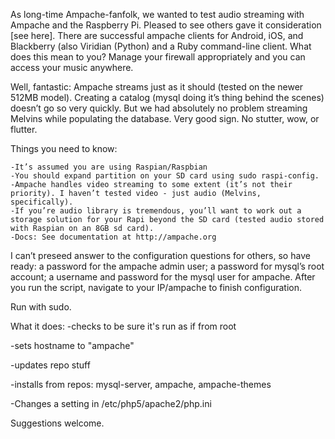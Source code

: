As long-time Ampache-fanfolk, we wanted to test audio streaming with Ampache and the Raspberry Pi. Pleased to see others gave it consideration [see here]. There are successful ampache clients for Android, iOS, and Blackberry (also Viridian (Python) and a Ruby command-line client. What does this mean to you? Manage your firewall appropriately and you can access your music anywhere.

Well, fantastic: Ampache streams just as it should (tested on the newer 512MB model). Creating a catalog (mysql doing it’s thing behind the scenes) doesn’t go so very quickly. But we had absolutely no problem streaming Melvins while populating the database. Very good sign. No stutter, wow, or flutter.

Things you need to know:

    -It’s assumed you are using Raspian/Raspbian
    -You should expand partition on your SD card using sudo raspi-config.
    -Ampache handles video streaming to some extent (it’s not their priority). I haven’t tested video - just audio (Melvins, specifically).
    -If you’re audio library is tremendous, you’ll want to work out a storage solution for your Rapi beyond the SD card (tested audio stored with Raspian on an 8GB sd card).
    -Docs: See documentation at http://ampache.org

I can’t preseed answer to the configuration questions for others, so have ready: a password for the ampache admin user; a password for mysql’s root account; a username and password for the mysql user for ampache. After you run the script, navigate to your IP/ampache to finish configuration.

Run with sudo.

What it does:
  -checks to be sure it's run as if from root
  
  -sets hostname to "ampache"
  
  -updates repo stuff
  
  -installs from repos: mysql-server, ampache, ampache-themes
  
  -Changes a setting in /etc/php5/apache2/php.ini

Suggestions welcome.